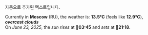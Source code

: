 
자동으로 추가된 텍스트입니다.

<!--START_SECTION:weather:moscow-->
Currently in **Moscow** (RU), the weather is: **13.5°C** (feels like **12.9°C**), ***overcast clouds***<br/>
On *June 23, 2025*, the *sun rises* at 🌅**03:45** and *sets* at 🌇**21:18**.
<!--END_SECTION:weather-->
